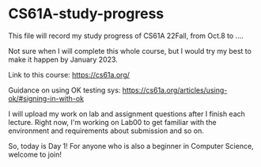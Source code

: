 # CS61A-study-progress

This file will record my study progress of CS61A 22Fall, from Oct.8 to ....

Not sure when I will complete this whole course, but I would try my best to make it happen by January 2023.

Link to this course:
https://cs61a.org/

Guidance on using OK testing sys:
https://cs61a.org/articles/using-ok/#signing-in-with-ok

I will upload my work on lab and assignment questions after I finish each lecture. 
Right now, I'm working on Lab00 to get familiar with the environment and requirements about submission and so on.

So, today is Day 1! For anyone who is also a beginner in Computer Science, welcome to join!
